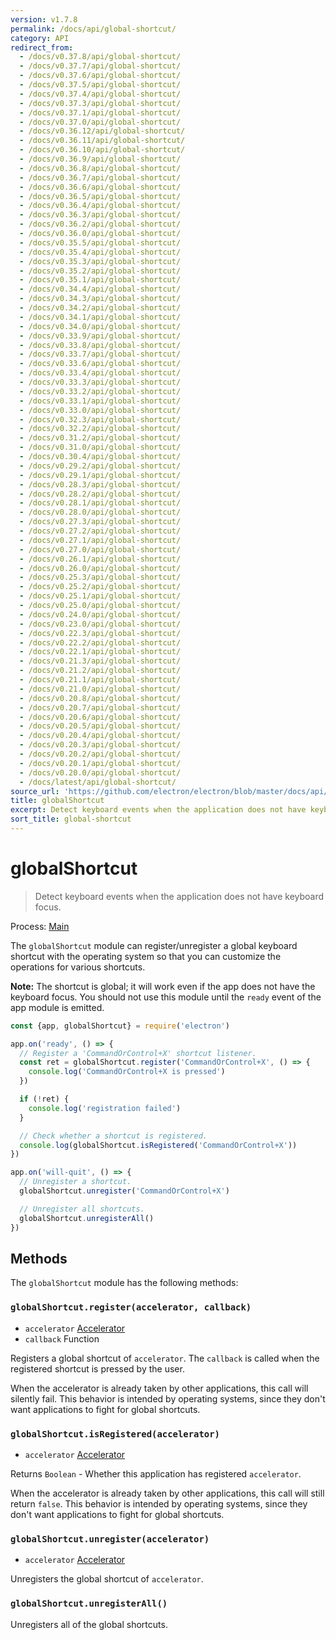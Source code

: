 ```yaml
---
version: v1.7.8
permalink: /docs/api/global-shortcut/
category: API
redirect_from:
  - /docs/v0.37.8/api/global-shortcut/
  - /docs/v0.37.7/api/global-shortcut/
  - /docs/v0.37.6/api/global-shortcut/
  - /docs/v0.37.5/api/global-shortcut/
  - /docs/v0.37.4/api/global-shortcut/
  - /docs/v0.37.3/api/global-shortcut/
  - /docs/v0.37.1/api/global-shortcut/
  - /docs/v0.37.0/api/global-shortcut/
  - /docs/v0.36.12/api/global-shortcut/
  - /docs/v0.36.11/api/global-shortcut/
  - /docs/v0.36.10/api/global-shortcut/
  - /docs/v0.36.9/api/global-shortcut/
  - /docs/v0.36.8/api/global-shortcut/
  - /docs/v0.36.7/api/global-shortcut/
  - /docs/v0.36.6/api/global-shortcut/
  - /docs/v0.36.5/api/global-shortcut/
  - /docs/v0.36.4/api/global-shortcut/
  - /docs/v0.36.3/api/global-shortcut/
  - /docs/v0.36.2/api/global-shortcut/
  - /docs/v0.36.0/api/global-shortcut/
  - /docs/v0.35.5/api/global-shortcut/
  - /docs/v0.35.4/api/global-shortcut/
  - /docs/v0.35.3/api/global-shortcut/
  - /docs/v0.35.2/api/global-shortcut/
  - /docs/v0.35.1/api/global-shortcut/
  - /docs/v0.34.4/api/global-shortcut/
  - /docs/v0.34.3/api/global-shortcut/
  - /docs/v0.34.2/api/global-shortcut/
  - /docs/v0.34.1/api/global-shortcut/
  - /docs/v0.34.0/api/global-shortcut/
  - /docs/v0.33.9/api/global-shortcut/
  - /docs/v0.33.8/api/global-shortcut/
  - /docs/v0.33.7/api/global-shortcut/
  - /docs/v0.33.6/api/global-shortcut/
  - /docs/v0.33.4/api/global-shortcut/
  - /docs/v0.33.3/api/global-shortcut/
  - /docs/v0.33.2/api/global-shortcut/
  - /docs/v0.33.1/api/global-shortcut/
  - /docs/v0.33.0/api/global-shortcut/
  - /docs/v0.32.3/api/global-shortcut/
  - /docs/v0.32.2/api/global-shortcut/
  - /docs/v0.31.2/api/global-shortcut/
  - /docs/v0.31.0/api/global-shortcut/
  - /docs/v0.30.4/api/global-shortcut/
  - /docs/v0.29.2/api/global-shortcut/
  - /docs/v0.29.1/api/global-shortcut/
  - /docs/v0.28.3/api/global-shortcut/
  - /docs/v0.28.2/api/global-shortcut/
  - /docs/v0.28.1/api/global-shortcut/
  - /docs/v0.28.0/api/global-shortcut/
  - /docs/v0.27.3/api/global-shortcut/
  - /docs/v0.27.2/api/global-shortcut/
  - /docs/v0.27.1/api/global-shortcut/
  - /docs/v0.27.0/api/global-shortcut/
  - /docs/v0.26.1/api/global-shortcut/
  - /docs/v0.26.0/api/global-shortcut/
  - /docs/v0.25.3/api/global-shortcut/
  - /docs/v0.25.2/api/global-shortcut/
  - /docs/v0.25.1/api/global-shortcut/
  - /docs/v0.25.0/api/global-shortcut/
  - /docs/v0.24.0/api/global-shortcut/
  - /docs/v0.23.0/api/global-shortcut/
  - /docs/v0.22.3/api/global-shortcut/
  - /docs/v0.22.2/api/global-shortcut/
  - /docs/v0.22.1/api/global-shortcut/
  - /docs/v0.21.3/api/global-shortcut/
  - /docs/v0.21.2/api/global-shortcut/
  - /docs/v0.21.1/api/global-shortcut/
  - /docs/v0.21.0/api/global-shortcut/
  - /docs/v0.20.8/api/global-shortcut/
  - /docs/v0.20.7/api/global-shortcut/
  - /docs/v0.20.6/api/global-shortcut/
  - /docs/v0.20.5/api/global-shortcut/
  - /docs/v0.20.4/api/global-shortcut/
  - /docs/v0.20.3/api/global-shortcut/
  - /docs/v0.20.2/api/global-shortcut/
  - /docs/v0.20.1/api/global-shortcut/
  - /docs/v0.20.0/api/global-shortcut/
  - /docs/latest/api/global-shortcut/
source_url: 'https://github.com/electron/electron/blob/master/docs/api/global-shortcut.md'
title: globalShortcut
excerpt: Detect keyboard events when the application does not have keyboard focus.
sort_title: global-shortcut
---
```




<!--


                                      ::::
                                    :o+//+o:
                                    +o    oo-
                                    :o+//oo/+o/
                                      -::-   -oo:
                                               /s/
                      -::::::::-                :s/  :::--
                  :+oo+////////+:        -:/+oo/ :s:-///++oo+:
                /o+:                -/+oo+/:-     +o-      -:+o:
               /s:              -:+o+/:           -o+         :s/
              -s/            -/oo/:                /s-         +s-
              -s/         -/oo/-                   -s/         /s-
               oo       :+o/-                       oo         oo
               -s/    :oo/                          /s-       /s-
                :s/ :oo:              -::-          /s-      /s:
                  -+o/               /ssss/         :s:    -+o-
                 :o+--               /ssss/         :s:   :o+-
                :s/  +o:              -::-          /s-   --
               -s/    :+o/-                         /s-
               oo       -+o+-                       oo
              -s/         -/oo/-                   -s/
             -+soo+:         -/oo/:                /s-      /oooo+-
             o+   :s:           -:+o+/:-          -o+      /s:  -oo
             oo:--/s:       ::      -:+oo+/:-     -/-      /s/--:o+
              :+++/-        :s:          -:/+ooo++//////++oo//+o+:
                             /s:                --::::::--
                              /s/              /s-
                               :oo:          :oo:
                                 /oo/-    -/oo/
                                   -/+oooo+/-





                   _______  _______  _______  _______  __
                  |       ||       ||       ||       ||  |
                  |  _____||_     _||   _   ||    _  ||  |
                  | |_____   |   |  |  | |  ||   |_| ||  |
                  |_____  |  |   |  |  |_|  ||    ___||__|
                   _____| |  |   |  |       ||   |     __
                  |_______|  |___|  |_______||___|    |__|


    This file is generated automatically, so it should not be edited.

    To make changes, head over to the electron/electron repository:

    https://github.com/electron/electron/blob/master/docs/api/global-shortcut.md

    Thanks!

-->
# globalShortcut

> Detect keyboard events when the application does not have keyboard focus.

Process: [Main]({{site.baseurl}}/docs/glossary#main-process)

The `globalShortcut` module can register/unregister a global keyboard shortcut with the operating system so that you can customize the operations for various shortcuts.

**Note:** The shortcut is global; it will work even if the app does not have the keyboard focus. You should not use this module until the `ready` event of the app module is emitted.

```javascript
const {app, globalShortcut} = require('electron')

app.on('ready', () => {
  // Register a 'CommandOrControl+X' shortcut listener.
  const ret = globalShortcut.register('CommandOrControl+X', () => {
    console.log('CommandOrControl+X is pressed')
  })

  if (!ret) {
    console.log('registration failed')
  }

  // Check whether a shortcut is registered.
  console.log(globalShortcut.isRegistered('CommandOrControl+X'))
})

app.on('will-quit', () => {
  // Unregister a shortcut.
  globalShortcut.unregister('CommandOrControl+X')

  // Unregister all shortcuts.
  globalShortcut.unregisterAll()
})
```

## Methods

The `globalShortcut` module has the following methods:

### `globalShortcut.register(accelerator, callback)`

*   `accelerator` [Accelerator]({{site.baseurl}}/docs/api/accelerator)
*   `callback` Function

Registers a global shortcut of `accelerator`. The `callback` is called when the registered shortcut is pressed by the user.

When the accelerator is already taken by other applications, this call will silently fail. This behavior is intended by operating systems, since they don't want applications to fight for global shortcuts.

### `globalShortcut.isRegistered(accelerator)`

*   `accelerator` [Accelerator]({{site.baseurl}}/docs/api/accelerator)

Returns `Boolean` - Whether this application has registered `accelerator`.

When the accelerator is already taken by other applications, this call will still return `false`. This behavior is intended by operating systems, since they don't want applications to fight for global shortcuts.

### `globalShortcut.unregister(accelerator)`

*   `accelerator` [Accelerator]({{site.baseurl}}/docs/api/accelerator)

Unregisters the global shortcut of `accelerator`.

### `globalShortcut.unregisterAll()`

Unregisters all of the global shortcuts.
